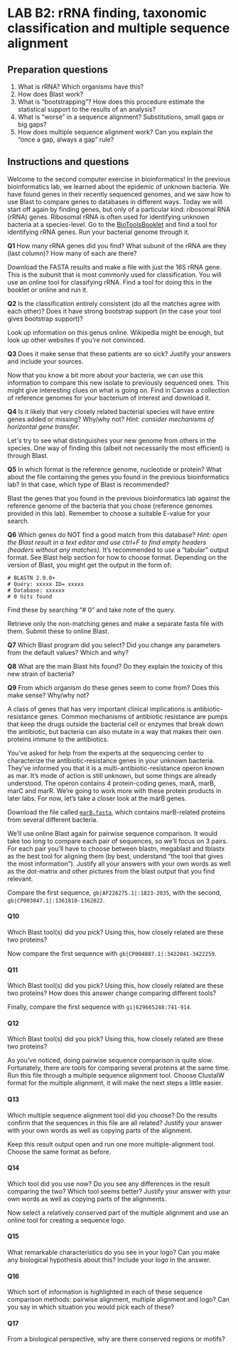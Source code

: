 # LAB B2: rRNA finding, taxonomic classification and multiple sequence alignment

## Preparation questions

1. What is rRNA? Which organisms have this?
2. How does Blast work?
3. What is “bootstrapping”? How does this procedure estimate the statistical support to the results of an analysis?
4. What is “worse” in a sequence alignment? Substitutions, small gaps or big gaps?
5. How does multiple sequence alignment work? Can you explain the “once a gap, always a gap” rule?

## Instructions and questions

Welcome to the second computer exercise in bioinformatics! In the previous bioinformatics lab, we learned about the epidemic of unknown bacteria. We have found genes in their recently sequenced genomes, and we saw how to use Blast to compare genes to databases in different ways. Today we will start off again by finding genes, but only of a particular kind: ribosomal RNA (rRNA) genes. Ribosomal rRNA is often used for identifying unknown bacteria at a species-level. Go to the [BioToolsBooklet](../biotoolsbooklet.md) and find a tool for identifying rRNA genes. Run your bacterial genome through it.

**Q1** How many rRNA genes did you find? What subunit of the rRNA are they (last column)? How many of each are there?

Download the FASTA results and make a file with just the 16S rRNA gene. This is the subunit that is most commonly used for classification. You will use an online tool for classifying rRNA. Find a tool for doing this in the booklet or online and run it.

**Q2** Is the classification entirely consistent (do all the matches agree with each other)? Does it have strong bootstrap support (in the case your tool gives bootstrap support)?

Look up information on this genus online. Wikipedia might be enough, but look up other websites if you're not convinced.

**Q3** Does it make sense that these patients are so sick? Justify your answers and include your sources.

Now that you know a bit more about your bacteria, we can use this information to compare this new isolate to previously sequenced ones. This might give interesting clues on what is going on. Find in Canvas a collection of reference genomes for your bacterium of interest and download it.

**Q4** Is it likely that very closely related bacterial species will have entire genes added or missing? Why/why not?
*Hint: consider mechanisms of horizontal gene transfer.*

Let's try to see what distinguishes your new genome from others in the species. One way of finding this (albeit not necessarily the most efficient) is through Blast.

**Q5** In which format is the reference genome, nucleotide or protein? What about the file containing the genes you found in the previous bioinformatics lab? In that case, which type of Blast is recommended?

Blast the genes that you found in the previous bioinformatics lab against the reference genome of the bacteria that you chose (reference genomes provided in this lab). Remember to choose a suitable E-value for your search.

**Q6** Which genes do NOT find a good match from this database?
*Hint: open the Blast result in a text editor and use ctrl+F to find empty headers (headers without any matches).* It’s recommended to use a “tabular” output format. See Blast help section for how to choose format. Depending on the version of Blast, you might get the output in the form of:

```verbatim
# BLASTN 2.9.0+
# Query: xxxxx ID= xxxxx
# Database: xxxxxx
# 0 hits found 
```

Find these by searching “# 0” and take note of the query. 

Retrieve only the non-matching genes and make a separate fasta file with them. Submit these to online Blast.

**Q7** Which Blast program did you select? Did you change any parameters from the default values? Which and why?

**Q8** What are the main Blast hits found? Do they explain the toxicity of this new strain of bacteria?

**Q9** From which organism do these genes seem to come from? Does this make sense? Why/why not?

A class of genes that has very important clinical implications is antibiotic-resistance genes. Common mechanisms of antibiotic resistance are pumps that keep the drugs outside the bacterial cell or enzymes that break down the antibiotic, but bacteria can also mutate in a way that makes their own proteins immune to the antibiotics. 

You’ve asked for help from the experts at the sequencing center to characterize the antibiotic-resistance genes in your unknown bacteria. They’ve informed you that it is a multi-antibiotic-resistance operon known as mar. It’s mode of action is still unknown, but some things are already understood. The operon contains 4 protein-coding genes, marA, marB, marC and marR. We’re going to work more with these protein products in later labs. For now, let’s take a closer look at the marB genes.

Download the file called [`marB.fasta`](marB.fasta), which contains marB-related proteins from several different bacteria.

We’ll use online Blast again for pairwise sequence comparison. It would take too long to compare each pair of sequences, so we’ll focus on 3 pairs. For each pair you’ll have to choose between blastn, megablast and tblastx as the best tool for aligning them (by best, understand “the tool that gives the most information”). Justify all your answers with your own words as well as the dot-matrix and other pictures from the blast output that you find relevant.

Compare the first sequence, `gb|AF226275.1|:1823-2035`, with the second, `gb|CP003047.1|:1361810-1362022`.

#### Q10

Which Blast tool(s) did you pick? Using this, how closely related are these two proteins?

Now compare the first sequence with `gb|CP004887.1|:3422041-3422259`.

#### Q11

Which Blast tool(s) did you pick? Using this, how closely related are these two proteins? How does this answer change comparing different tools?

Finally, compare the first sequence with `gi|629665248:741-914`.

#### Q12

Which Blast tool(s) did you pick? Using this, how closely related are these two proteins? 

As you’ve noticed, doing pairwise sequence comparison is quite slow. Fortunately, there are tools for comparing several proteins at the same time. Run this file through a multiple sequence alignment tool. Choose ClustalW format for the multiple alignment, it will make the next steps a little easier.

#### Q13

Which multiple sequence alignment tool did you choose? Do the results confirm that the sequences in this file are all related?  Justify your answer with your own words as well as copying parts of the alignment.

Keep this result output open and run one more multiple-alignment tool. Choose the same format as before.

#### Q14

Which tool did you use now? Do you see any differences in the result comparing the two? Which tool seems better? Justify your answer with your own words as well as copying parts of the alignments.

Now select a relatively conserved part of the multiple alignment and use an online tool for creating a sequence logo.

#### Q15

What remarkable characteristics do you see in your logo? Can you make any biological hypothesis about this? Include your logo in the answer.

#### Q16

Which sort of information is highlighted in each of these sequence comparison methods: pairwise alignment, multiple alignment and logo? Can you say in which situation you would pick each of these?

#### Q17

From a biological perspective, why are there conserved regions or motifs?
